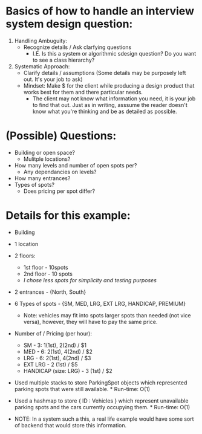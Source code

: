 # Basics of how to handle an interview system design question:

1. Handling Ambuguity:
    * Recognize details / Ask clarfying questions
        * I.E. Is this a system or algorithmic sdesign question? Do you want to see a class hierarchy?
2. Systematic Approach:
    * Clarify details / assumptions (Some details may be purposely left out. It's your job to ask)
    * Mindset: Make $ for the client while producing a design product that works best for them and there particular needs. 
        * The client may not know what information you need, it is your job to find that out. Just as in writing, asssume the reader doesn't know what you're thinking and be as detailed as possible.
    
# (Possible) Questions:
* Building or open space?
    * Mulitple locations?
* How many levels and number of open spots per?
    * Any dependancies on levels?
* How many entrances?
* Types of spots?
    * Does pricing per spot differ?

# Details for this example:
* Building
* 1 location
* 2 floors: 
    * 1st floor - 10spots
    * 2nd floor - 10 spots
    * *I chose less spots for simplicity and testing purposes*
* 2 entrances - {North, South}
* 6 Types of spots - {SM, MED, LRG, EXT LRG, HANDICAP, PREMIUM}
    * Note: vehicles may fit into spots larger spots than needed (not vice versa), however, they will have to pay the same price.
* Number of / Pricing (per hour): 
    * SM - 3: 1(1st), 2(2nd) / $1
    * MED - 6: 2(1st), 4(2nd) / $2
    * LRG - 6: 2(1st), 4(2nd) / $3
    * EXT LRG - 2 (1st) / $5
    * HANDICAP (size: LRG) - 3 (1st) / $2
    
* Used multiple stacks to store ParkingSpot objects which represented parking spots that were still available. 
      * Run-time: O(1)
* Used a hashmap to store { ID : Vehicles } which represent unavailable parking spots and the cars currently occupying them.
      * Run-time: O(1)
* NOTE: In a system such a this, a real life example would have some sort of backend that would store this information.
